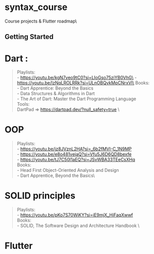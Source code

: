 # syntax_course

Course projects & Flutter roadmap\

## Getting Started


# Dart : 
  > Playlists: \
              - https://youtu.be/kgN7veo9tC0?si=LIoGso75ziYB0VhG\
              - https://youtu.be/lzNqLROLRRk?si=ULnOBQvkMpCNrxVI\
> Books: \
        - Dart Apprentice: Beyond the Basics \
        - Data Structures & Algorithms in Dart \
        - The Art of Dart: Master the Dart Programming Language \
> Tools: \
        DartPad => https://dartpad.dev/?null_safety=true \


# OOP 
  > Playlists: \
              - https://youtu.be/jz8JVznL2HA?si=_6b2fMVI-C_1N9MP \
              - https://youtu.be/e8o481vejaQ?si=Vfu5J6D6QD8bexfe \
              - https://youtu.be/tJ7C50l1aEQ?si=JSvWBA33TEeCsXHq \
  > Books: \
          - Head First Object-Oriented Analysis and Design\
          - Dart Apprentice, Beyond the Basics\


# SOLID principles
  > Playlists: \
              - https://youtu.be/pKo7S70WiKY?si=iE9mjX_HiFaqXwwf \
  > Books: \
          - SOLID, The Software Design and Architecture Handbook   \    


# Flutter




